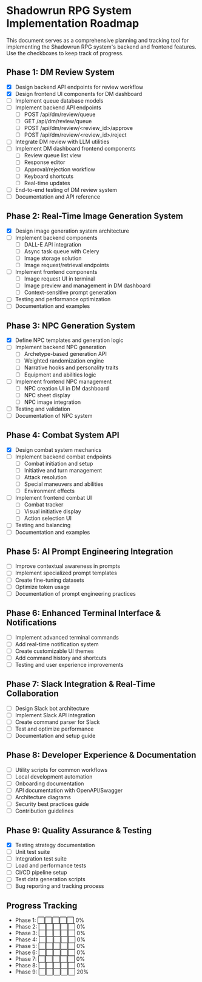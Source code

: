 # Shadowrun RPG System Implementation Roadmap

This document serves as a comprehensive planning and tracking tool for implementing the Shadowrun RPG system's backend and frontend features. Use the checkboxes to keep track of progress.

## Phase 1: DM Review System

- [x] Design backend API endpoints for review workflow
- [x] Design frontend UI components for DM dashboard 
- [ ] Implement queue database models
- [ ] Implement backend API endpoints
  - [ ] POST /api/dm/review/queue
  - [ ] GET /api/dm/review/queue
  - [ ] POST /api/dm/review/<review_id>/approve
  - [ ] POST /api/dm/review/<review_id>/reject
- [ ] Integrate DM review with LLM utilities
- [ ] Implement DM dashboard frontend components
  - [ ] Review queue list view
  - [ ] Response editor
  - [ ] Approval/rejection workflow
  - [ ] Keyboard shortcuts
  - [ ] Real-time updates
- [ ] End-to-end testing of DM review system
- [ ] Documentation and API reference

## Phase 2: Real-Time Image Generation System

- [x] Design image generation system architecture
- [ ] Implement backend components
  - [ ] DALL-E API integration
  - [ ] Async task queue with Celery
  - [ ] Image storage solution
  - [ ] Image request/retrieval endpoints
- [ ] Implement frontend components
  - [ ] Image request UI in terminal
  - [ ] Image preview and management in DM dashboard
  - [ ] Context-sensitive prompt generation
- [ ] Testing and performance optimization
- [ ] Documentation and examples

## Phase 3: NPC Generation System

- [x] Define NPC templates and generation logic
- [ ] Implement backend NPC generation
  - [ ] Archetype-based generation API
  - [ ] Weighted randomization engine
  - [ ] Narrative hooks and personality traits
  - [ ] Equipment and abilities logic
- [ ] Implement frontend NPC management
  - [ ] NPC creation UI in DM dashboard
  - [ ] NPC sheet display
  - [ ] NPC image integration
- [ ] Testing and validation
- [ ] Documentation of NPC system

## Phase 4: Combat System API

- [x] Design combat system mechanics
- [ ] Implement backend combat endpoints
  - [ ] Combat initiation and setup
  - [ ] Initiative and turn management
  - [ ] Attack resolution
  - [ ] Special maneuvers and abilities
  - [ ] Environment effects
- [ ] Implement frontend combat UI
  - [ ] Combat tracker
  - [ ] Visual initiative display
  - [ ] Action selection UI
- [ ] Testing and balancing
- [ ] Documentation and examples

## Phase 5: AI Prompt Engineering Integration

- [ ] Improve contextual awareness in prompts
- [ ] Implement specialized prompt templates
- [ ] Create fine-tuning datasets
- [ ] Optimize token usage
- [ ] Documentation of prompt engineering practices

## Phase 6: Enhanced Terminal Interface & Notifications

- [ ] Implement advanced terminal commands
- [ ] Add real-time notification system
- [ ] Create customizable UI themes
- [ ] Add command history and shortcuts
- [ ] Testing and user experience improvements

## Phase 7: Slack Integration & Real-Time Collaboration

- [ ] Design Slack bot architecture
- [ ] Implement Slack API integration
- [ ] Create command parser for Slack
- [ ] Test and optimize performance
- [ ] Documentation and setup guide

## Phase 8: Developer Experience & Documentation

- [ ] Utility scripts for common workflows
- [ ] Local development automation
- [ ] Onboarding documentation
- [ ] API documentation with OpenAPI/Swagger
- [ ] Architecture diagrams
- [ ] Security best practices guide
- [ ] Contribution guidelines

## Phase 9: Quality Assurance & Testing

- [x] Testing strategy documentation
- [ ] Unit test suite
- [ ] Integration test suite
- [ ] Load and performance tests
- [ ] CI/CD pipeline setup
- [ ] Test data generation scripts
- [ ] Bug reporting and tracking process

## Progress Tracking

- Phase 1: ⬜⬜⬜⬜⬜ 0%
- Phase 2: ⬜⬜⬜⬜⬜ 0%
- Phase 3: ⬜⬜⬜⬜⬜ 0%
- Phase 4: ⬜⬜⬜⬜⬜ 0%
- Phase 5: ⬜⬜⬜⬜⬜ 0%
- Phase 6: ⬜⬜⬜⬜⬜ 0%
- Phase 7: ⬜⬜⬜⬜⬜ 0%
- Phase 8: ⬜⬜⬜⬜⬜ 0%
- Phase 9: ⬜⬜⬜⬜⬜ 20%
